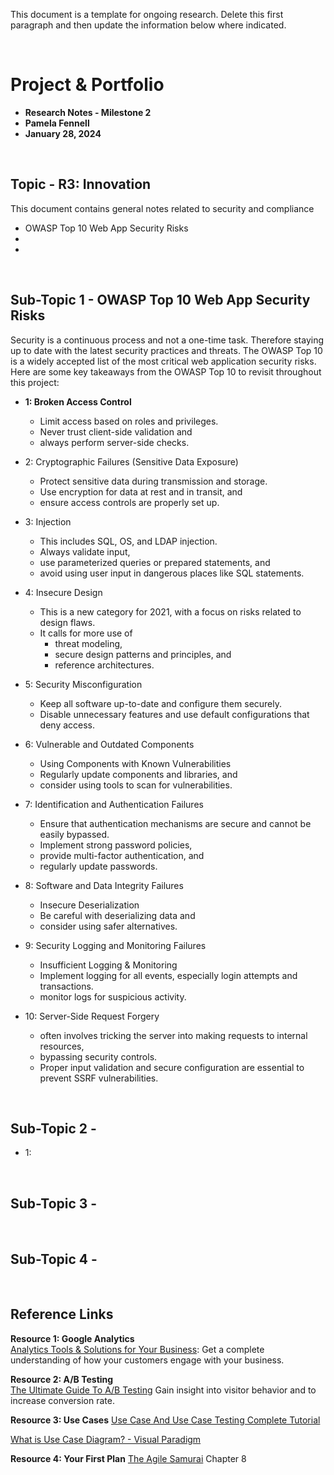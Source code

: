 This document is a template for ongoing research. Delete this first paragraph and then update the information below where indicated. 


<br>

# Project & Portfolio 

* **Research Notes - Milestone 2**
* **Pamela Fennell**
* **January 28, 2024**

<br>


## Topic - R3: Innovation
This document contains general notes related to security and compliance
-  OWASP Top 10 Web App Security Risks
- 
- 



<br>

## Sub-Topic 1 - OWASP Top 10 Web App Security Risks
Security is a continuous process and not a one-time task. Therefore staying up to date with the latest security practices and threats. The OWASP Top 10 is a widely accepted list of the most critical web application security risks. Here are some key takeaways from the OWASP Top 10 to revisit throughout this project:

* **1: Broken Access Control** 
    - Limit access based on roles and privileges. 
    - Never trust client-side validation and 
    - always perform server-side checks.


* 2: Cryptographic Failures (Sensitive Data Exposure)
    - Protect sensitive data during transmission and storage. 
    - Use encryption for data at rest and in transit, and 
    - ensure access controls are properly set up.

* 3: Injection
    - This includes SQL, OS, and LDAP injection. 
    - Always validate input, 
    - use parameterized queries or prepared statements, and 
    - avoid using user input in dangerous places like SQL statements.

* 4: Insecure Design
    - This is a new category for 2021, with a focus on risks related to design flaws. 
    - It calls for more use of 
        - threat modeling, 
        - secure design patterns and principles, and 
        - reference architectures.

* 5: Security Misconfiguration 
    - Keep all software up-to-date and configure them securely. 
    - Disable unnecessary features and use default configurations that deny access.


* 6: Vulnerable and Outdated Components 
    - Using Components with Known Vulnerabilities 
    - Regularly update components and libraries, and 
    - consider using tools to scan for vulnerabilities.

* 7: Identification and Authentication Failures
    - Ensure that authentication mechanisms are secure and cannot be easily bypassed. 
    - Implement strong password policies, 
    - provide multi-factor authentication, and 
    - regularly update passwords.

* 8: Software and Data Integrity Failures
    - Insecure Deserialization
    - Be careful with deserializing data and 
    - consider using safer alternatives.


* 9: Security Logging and Monitoring Failures 
    - Insufficient Logging & Monitoring 
    - Implement logging for all events, especially login attempts and transactions. 
    - monitor logs for suspicious activity.

* 10: Server-Side Request Forgery 
    - often involves tricking the server into making requests to internal resources, 
    - bypassing security controls. 
    - Proper input validation and secure configuration are essential to prevent SSRF vulnerabilities.

<br>

## Sub-Topic 2 -   


* 1: 
<br>

## Sub-Topic 3 - 

<br>

## Sub-Topic 4 - 
    
<br>

## Reference Links

**Resource 1: Google Analytics**  
[Analytics Tools & Solutions for Your Business](https://marketingplatform.google.com/about/analytics/benefits/): Get a complete understanding of how your customers engage with your business.

**Resource 2: A/B Testing**    
[The Ultimate Guide To A/B Testing](https://www.smashingmagazine.com/2010/06/the-ultimate-guide-to-a-b-testing/) Gain insight into visitor behavior and to increase conversion rate. 

**Resource 3: Use Cases**
[Use Case And Use Case Testing Complete Tutorial](https://www.softwaretestinghelp.com/use-case-testing/)

[What is Use Case Diagram? - Visual Paradigm](https://www.visual-paradigm.com/guide/uml-unified-modeling-language/what-is-use-case-diagram/)

**Resource 4: Your First Plan**
[The Agile Samurai](https://learning.oreilly.com/library/view/the-agile-samurai/9781680500066/f_0056.html) Chapter 8
